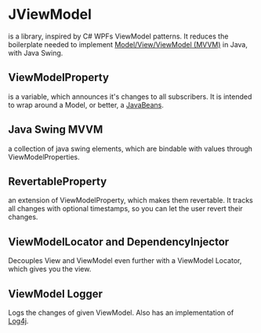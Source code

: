 # JViewModel
is a library, inspired by C# WPFs ViewModel patterns. It reduces the boilerplate needed to implement [Model/View/ViewModel (MVVM)](https://en.wikipedia.org/wiki/Model%E2%80%93view%E2%80%93viewmodel) in Java, with Java Swing.

## ViewModelProperty
is a variable, which announces it's changes to all subscribers. It is intended to wrap around a Model, or better, a [JavaBeans](https://en.wikipedia.org/wiki/JavaBeans).

## Java Swing MVVM
a collection of java swing elements, which are bindable with values through ViewModelProperties.

## RevertableProperty
an extension of ViewModelProperty, which makes them revertable. It tracks all changes with optional timestamps, so you can let the user revert their changes.

## ViewModelLocator and DependencyInjector
Decouples View and ViewModel even further with a ViewModel Locator, which gives you the view.

## ViewModel Logger
Logs the changes of given ViewModel. Also has an implementation of [Log4j](https://logging.apache.org/log4j/2.x/).
